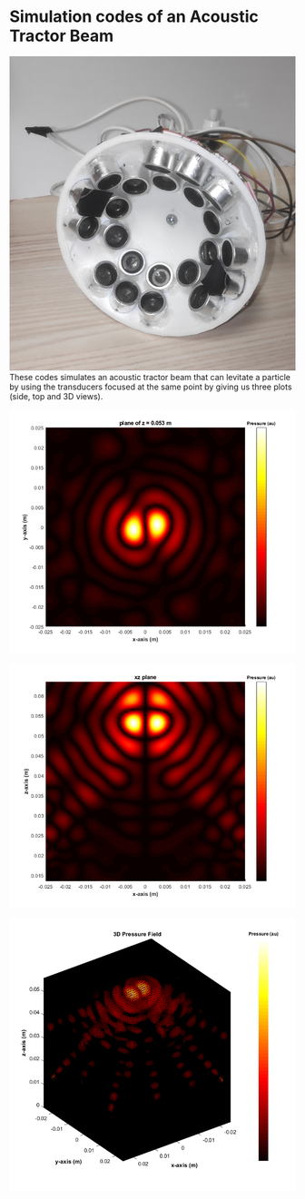 # Simulation codes of an Acoustic Tractor Beam

![The acoustic tractor beam](/images/atb.jpg)
These codes simulates an acoustic tractor beam that can levitate a particle by using the transducers focused at the same point by giving us three plots (side, top and 3D views).

![The top view](/images/top.png)

![The side view](/images/side.png)

![The 3D view](/images/3D.png)